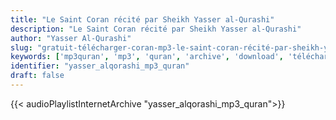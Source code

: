 ```yaml
---
title: "Le Saint Coran récité par Sheikh Yasser al-Qurashi"
description: "Le Saint Coran récité par Sheikh Yasser al-Qurashi"
author: "Yasser Al-Qurashi"
slug: "gratuit-télécharger-coran-mp3-le-saint-coran-récité-par-sheikh-yasser-al-qurashi"
keywords: ['mp3quran', 'mp3', 'quran', 'archive', 'download', 'télécharger', 'coran', 'islam', 'yasser', 'alqorashi', 'yassir', 'al-qorashi', 'yassar', 'alqorachi', 'al-qorachi', 'al9orachi', 'al9orashi', 'alkorachi', 'alkorashi', 'ياسر', 'القرشي', 'قرآن', 'مصحف', 'مرتل', 'مجود', 'القرآن', 'الكريم', 'المصحف', 'المرتل', 'المجود', 'إسلام', 'تحميل']
identifier: "yasser_alqorashi_mp3_quran"
draft: false
---
```


{{< audioPlaylistInternetArchive "yasser_alqorashi_mp3_quran">}}
